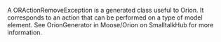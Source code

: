 A ORActionRemoveException is a generated class useful to Orion. It corresponds to an action that can be performed on a type of model element. See OrionGenerator in Moose/Orion on SmalltalkHub for more information.